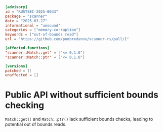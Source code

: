 ```toml
[advisory]
id = "RUSTSEC-2025-0033"
package = "scanner"
date = "2025-03-27"
informational = "unsound"
categories = ["memory-corruption"]
keywords = ["out-of-bounds read"]
url = "https://github.com/pombredanne/scanner-rs/pull/1"

[affected.functions]
"scanner::Match::get" = ["<= 0.1.0"]
"scanner::Match::ptr" = ["<= 0.1.0"]

[versions]
patched = []
unaffected = []
```

# Public API without sufficient bounds checking

`Match::get()` and `Match::ptr()` lack sufficient bounds checks, leading to potential out of bounds reads.
